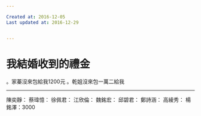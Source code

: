 ```yaml
---

Created at: 2016-12-05
Last updated at: 2016-12-29


---
```


# 我結婚收到的禮金


。家蓁沒來包給我1200元
。乾姐沒來包一萬二給我

* * *

陳奕靜：
蔡瑋憶：
徐佩君：
江欣倫：
魏銘宏：
邱碧君：
鄭詩涵：
高綾秀：
楊銘澤：3000

